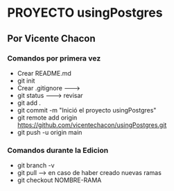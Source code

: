 # PROYECTO usingPostgres
## Por Vicente Chacon

### Comandos por primera vez
* Crear README.md
* git init
* Crear .gitignore --->
* git status ---> revisar
* git add .
* git commit -m "Inició el proyecto usingPostgres"
* git remote add origin https://github.com/vicentechacon/usingPostgres.git
* git push -u origin main

### Comandos durante la Edicion
* git branch -v 
* git pull --> en caso de haber creado nuevas ramas
* git checkout NOMBRE-RAMA
